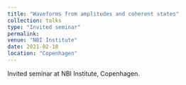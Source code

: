```yaml
---
title: "Waveforms from amplitudes and coherent states"
collection: talks
type: "Invited seminar"
permalink:
venue: "NBI Institute"
date: 2021-02-18
location: "Copenhagen"
---
```


Invited seminar at NBI Institute, Copenhagen.
